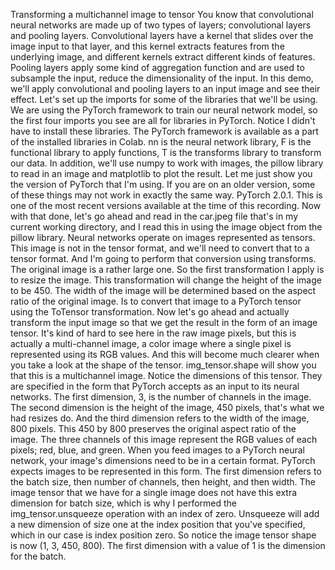Transforming a multichannel image to tensor
You know that convolutional neural networks are made up of two types of layers; convolutional layers and pooling layers. Convolutional layers have a kernel that slides over the image input to that layer, and this kernel extracts features from the underlying image, and different kernels extract different kinds of features. Pooling layers apply some kind of aggregation function and are used to subsample the input, reduce the dimensionality of the input. In this demo, we'll apply convolutional and pooling layers to an input image and see their effect. Let's set up the imports for some of the libraries that we'll be using. We are using the PyTorch framework to train our neural network model, so the first four imports you see are all for libraries in PyTorch. Notice I didn't have to install these libraries. The PyTorch framework is available as a part of the installed libraries in Colab. nn is the neural network library, F is the functional library to apply functions, T is the transforms library to transform our data. In addition, we'll use numpy to work with images, the pillow library to read in an image and matplotlib to plot the result. Let me just show you the version of PyTorch that I'm using. If you are on an older version, some of these things may not work in exactly the same way. PyTorch 2.0.1. This is one of the most recent versions available at the time of this recording. Now with that done, let's go ahead and read in the car.jpeg file that's in my current working directory, and I read this in using the image object from the pillow library. Neural networks operate on images represented as tensors. This image is not in the tensor format, and we'll need to convert that to a tensor format. And I'm going to perform that conversion using transforms. The original image is a rather large one. So the first transformation I apply is to resize the image. This transformation will change the height of the image to be 450. The width of the image will be determined based on the aspect ratio of the original image. Is to convert that image to a PyTorch tensor using the ToTensor transformation. Now let's go ahead and actually transform the input image so that we get the result in the form of an image tensor. It's kind of hard to see here in the raw image pixels, but this is actually a multi-channel image, a color image where a single pixel is represented using its RGB values. And this will become much clearer when you take a look at the shape of the tensor. img_tensor.shape will show you that this is a multichannel image. Notice the dimensions of this tensor. They are specified in the form that PyTorch accepts as an input to its neural networks. The first dimension, 3, is the number of channels in the image. The second dimension is the height of the image, 450 pixels, that's what we had resizes do. And the third dimension refers to the width of the image, 800 pixels. This 450 by 800 preserves the original aspect ratio of the image. The three channels of this image represent the RGB values of each pixels; red, blue, and green. When you feed images to a PyTorch neural network, your image's dimensions need to be in a certain format. PyTorch expects images to be represented in this form. The first dimension refers to the batch size, then number of channels, then height, and then width. The image tensor that we have for a single image does not have this extra dimension for batch size, which is why I performed the img_tensor.unsqueeze operation with an index of zero. Unsqueeze will add a new dimension of size one at the index position that you've specified, which in our case is index position zero. So notice the image tensor shape is now (1, 3, 450, 800). The first dimension with a value of 1 is the dimension for the batch.